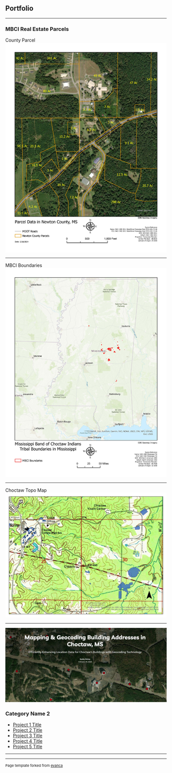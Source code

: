 ## Portfolio

---

### MBCI Real Estate Parcels

County Parcel 
<img src="images/parcel.jpg?raw=true"/>

---
MBCI Boundaries
<img src="images/MBCI Location Map.jpg?raw=true"/>

---
Choctaw Topo Map
<img src="images/Choctaw.jpg?raw=true"/>

---
[![GeoCoding Story Map](images/StoryMap.jpg)](https://storymaps.arcgis.com/stories/b7ad90c74f0d4426a9640af2917a9f49)

### Category Name 2

- [Project 1 Title](http://example.com/)
- [Project 2 Title](http://example.com/)
- [Project 3 Title](http://example.com/)
- [Project 4 Title](http://example.com/)
- [Project 5 Title](http://example.com/)

---




---
<p style="font-size:11px">Page template forked from <a href="https://github.com/evanca/quick-portfolio">evanca</a></p>
<!-- Remove above link if you don't want to attibute -->
